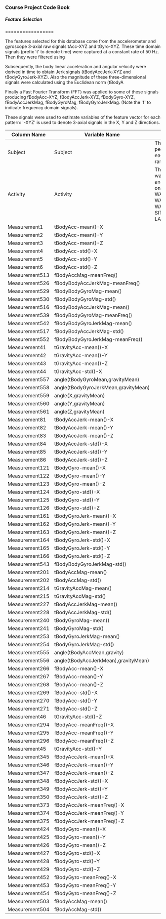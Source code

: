 ### Course Project Code Book

##### Feature Selection
=================

The features selected for this database come from the accelerometer and gyroscope 3-axial raw signals tAcc-XYZ and tGyro-XYZ. These time domain signals (prefix 't' to denote time) were captured at a constant rate of 50 Hz. Then they were filtered using

Subsequently, the body linear acceleration and angular velocity were derived in time to obtain Jerk signals (tBodyAccJerk-XYZ and tBodyGyroJerk-XYZ). Also the magnitude of these three-dimensional signals were calculated using the Euclidean norm (tBodyA

Finally a Fast Fourier Transform (FFT) was applied to some of these signals producing fBodyAcc-XYZ, fBodyAccJerk-XYZ, fBodyGyro-XYZ, fBodyAccJerkMag, fBodyGyroMag, fBodyGyroJerkMag. (Note the 'f' to indicate frequency domain signals).

These signals were used to estimate variables of the feature vector for each pattern:
'-XYZ' is used to denote 3-axial signals in the X, Y and Z directions.

Column Name|Variable Name|Value/Explanation
---|---|---
Subject|Subject|The subject who performed the activity for each window sample. Its range is from 1 to 30.
Activity|Activity|The activity the subject was performing during analysis. Value will be one of: WALKING, WALKING_UPSTAIRS, WALKING_DOWNSTAIRS, WALKING_DOWNSTAIRS, SITTING, STANDING, LAYING
Measurement1|tBodyAcc-mean()-X|
Measurement2|tBodyAcc-mean()-Y|
Measurement3|tBodyAcc-mean()-Z|
Measurement4|tBodyAcc-std()-X|
Measurement5|tBodyAcc-std()-Y|
Measurement6|tBodyAcc-std()-Z|
Measurement513|fBodyAccMag-meanFreq()|
Measurement526|fBodyBodyAccJerkMag-meanFreq()|
Measurement529|fBodyBodyGyroMag-mean()|
Measurement530|fBodyBodyGyroMag-std()|
Measurement516|fBodyBodyAccJerkMag-mean()|
Measurement539|fBodyBodyGyroMag-meanFreq()|
Measurement542|fBodyBodyGyroJerkMag-mean()|
Measurement517|fBodyBodyAccJerkMag-std()|
Measurement552|fBodyBodyGyroJerkMag-meanFreq()|
Measurement41|tGravityAcc-mean()-X|
Measurement42|tGravityAcc-mean()-Y|
Measurement43|tGravityAcc-mean()-Z|
Measurement44|tGravityAcc-std()-X|
Measurement557|angle(tBodyGyroMean,gravityMean)|
Measurement558|angle(tBodyGyroJerkMean,gravityMean)|
Measurement559|angle(X,gravityMean)|
Measurement560|angle(Y,gravityMean)|
Measurement561|angle(Z,gravityMean)|
Measurement81|tBodyAccJerk-mean()-X|
Measurement82|tBodyAccJerk-mean()-Y|
Measurement83|tBodyAccJerk-mean()-Z|
Measurement84|tBodyAccJerk-std()-X|
Measurement85|tBodyAccJerk-std()-Y|
Measurement86|tBodyAccJerk-std()-Z|
Measurement121|tBodyGyro-mean()-X|
Measurement122|tBodyGyro-mean()-Y|
Measurement123|tBodyGyro-mean()-Z|
Measurement124|tBodyGyro-std()-X|
Measurement125|tBodyGyro-std()-Y|
Measurement126|tBodyGyro-std()-Z|
Measurement161|tBodyGyroJerk-mean()-X|
Measurement162|tBodyGyroJerk-mean()-Y|
Measurement163|tBodyGyroJerk-mean()-Z|
Measurement164|tBodyGyroJerk-std()-X|
Measurement165|tBodyGyroJerk-std()-Y|
Measurement166|tBodyGyroJerk-std()-Z|
Measurement543|fBodyBodyGyroJerkMag-std()|
Measurement201|tBodyAccMag-mean()|
Measurement202|tBodyAccMag-std()|
Measurement214|tGravityAccMag-mean()|
Measurement215|tGravityAccMag-std()|
Measurement227|tBodyAccJerkMag-mean()|
Measurement228|tBodyAccJerkMag-std()|
Measurement240|tBodyGyroMag-mean()|
Measurement241|tBodyGyroMag-std()|
Measurement253|tBodyGyroJerkMag-mean()|
Measurement254|tBodyGyroJerkMag-std()|
Measurement555|angle(tBodyAccMean,gravity)|
Measurement556|angle(tBodyAccJerkMean),gravityMean)|
Measurement266|fBodyAcc-mean()-X|
Measurement267|fBodyAcc-mean()-Y|
Measurement268|fBodyAcc-mean()-Z|
Measurement269|fBodyAcc-std()-X|
Measurement270|fBodyAcc-std()-Y|
Measurement271|fBodyAcc-std()-Z|
Measurement46|tGravityAcc-std()-Z|
Measurement294|fBodyAcc-meanFreq()-X|
Measurement295|fBodyAcc-meanFreq()-Y|
Measurement296|fBodyAcc-meanFreq()-Z|
Measurement45|tGravityAcc-std()-Y|
Measurement345|fBodyAccJerk-mean()-X|
Measurement346|fBodyAccJerk-mean()-Y|
Measurement347|fBodyAccJerk-mean()-Z|
Measurement348|fBodyAccJerk-std()-X|
Measurement349|fBodyAccJerk-std()-Y|
Measurement350|fBodyAccJerk-std()-Z|
Measurement373|fBodyAccJerk-meanFreq()-X|
Measurement374|fBodyAccJerk-meanFreq()-Y|
Measurement375|fBodyAccJerk-meanFreq()-Z|
Measurement424|fBodyGyro-mean()-X|
Measurement425|fBodyGyro-mean()-Y|
Measurement426|fBodyGyro-mean()-Z|
Measurement427|fBodyGyro-std()-X|
Measurement428|fBodyGyro-std()-Y|
Measurement429|fBodyGyro-std()-Z|
Measurement452|fBodyGyro-meanFreq()-X|
Measurement453|fBodyGyro-meanFreq()-Y|
Measurement454|fBodyGyro-meanFreq()-Z|
Measurement503|fBodyAccMag-mean()|
Measurement504|fBodyAccMag-std()|
